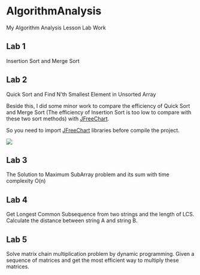 # AlgorithmAnalysis
My Algorithm Analysis Lesson Lab Work


## Lab 1
Insertion Sort and Merge Sort


## Lab 2
Quick Sort and Find N'th Smallest Element in Unsorted Array


Beside this, I did some minor work to compare the efficiency of Quick Sort and Merge Sort (The efficiency of Insertion Sort is too low to compare with these two sort methods)
 with [JFreeChart](https://github.com/jfree/jfreechart).

So you need to import [JFreeChart](https://github.com/jfree/jfreechart) libraries before compile the project.


![](https://camo.githubusercontent.com/e6dda473da7f13117615d2fc95f31566b2b4eb87/687474703a2f2f7778312e73696e61696d672e636e2f6d773639302f39636265343239666c793166656f6d763536746d6e6a32307273306d383736322e6a7067) 


## Lab 3
The Solution to Maximum SubArray problem and its sum with time complexity O(n)


## Lab 4
Get Longest Common Subsequence from two strings and the length of LCS.
Calculate the distance between string A and string B.


## Lab 5
Solve matrix chain multiplication problem by dynamic programming.
Given a sequence of matrices and get the most efficient way to multiply these matrices.


